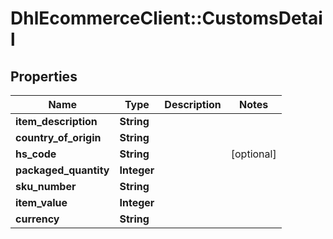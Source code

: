 # DhlEcommerceClient::CustomsDetail

## Properties
Name | Type | Description | Notes
------------ | ------------- | ------------- | -------------
**item_description** | **String** |  |
**country_of_origin** | **String** |  |
**hs_code** | **String** |  | [optional]
**packaged_quantity** | **Integer** |  |
**sku_number** | **String** |  |
**item_value** | **Integer** |  |
**currency** | **String** |  |


